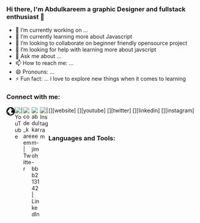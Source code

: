 ### Hi there, I'm Abdulkareem a graphic Designer and fullstack enthusiast 👋

<!--
**seniorteck/seniorteck** is a ✨ _special_ ✨ repository because its `README.md` (this file) appears on your GitHub profile.

Here are some ideas to get you started:

-->

- 🔭 I’m currently working on ...
- 🌱 I’m currently learning more about Javascript
- 👯 I’m looking to collaborate on beginner friendly opensource project
- 🤔 I’m looking for help with learning more about javscript
- 💬 Ask me about ...
- 📫 How to reach me: ...
- 😄 Pronouns: ...
- ⚡ Fun fact: ... i love to explore new things when it comes to learning

### Connect with me:

[<img align="left" alt="" width="22px" src="https://raw.githubusercontent.com/iconic/open-iconic/master/svg/globe.svg" />][website]
[<img align="left" alt=" | YouTube" width="22px" src="https://cdn.jsdelivr.net/npm/simple-icons@v3/icons/youtube.svg" />][youtube]
[<img align="left" alt="code_kareem | Twitter" width="22px" src="https://cdn.jsdelivr.net/npm/simple-icons@v3/icons/twitter.svg" />][twitter]
[<img align="left" alt="abdulkareem-jimoh-bbb213142 | LinkedIn" width="22px" src="https://cdn.jsdelivr.net/npm/simple-icons@v3/icons/linkedin.svg" />][linkedin]
[<img align="left" alt=" | Instagram" width="22px" src="https://cdn.jsdelivr.net/npm/simple-icons@v3/icons/instagram.svg" />][instagram]

<br />

### Languages and Tools:


